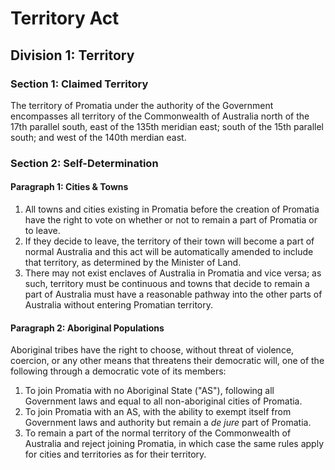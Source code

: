 # Territory Act

## Division 1: Territory
### Section 1: Claimed Territory
The territory of Promatia under the authority of the Government encompasses all territory of the Commonwealth of Australia north of the 17th parallel south, east of the 135th meridian east; south of the 15th parallel south; and west of the 140th merdian east.

### Section 2: Self-Determination
#### Paragraph 1: Cities & Towns
1. All towns and cities existing in Promatia before the creation of Promatia have the right to vote on whether or not to remain a part of Promatia or to leave.
2. If they decide to leave, the territory of their town will become a part of normal Australia and this act will be automatically amended to include that territory, as determined by the Minister of Land.
3. There may not exist enclaves of Australia in Promatia and vice versa; as such, territory must be continuous and towns that decide to remain a part of Australia must have a reasonable pathway into the other parts of Australia without entering Promatian territory.

#### Paragraph 2: Aboriginal Populations
Aboriginal tribes have the right to choose, without threat of violence, coercion, or any other means that threatens their democratic will, one of the following through a democratic vote of its members:
1. To join Promatia with no Aboriginal State ("AS"), following all Government laws and equal to all non-aboriginal cities of Promatia.
2. To join Promatia with an AS, with the ability to exempt itself from Government laws and authority but remain a *de jure* part of Promatia.
3. To remain a part of the normal territory of the Commonwealth of Australia and reject joining Promatia, in which case the same rules apply for cities and territories as for their territory.
